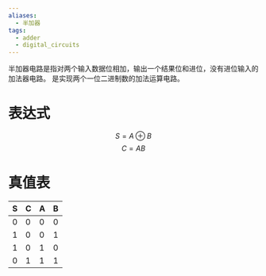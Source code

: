 ```yaml
---
aliases:
  - 半加器
tags:
  - adder
  - digital_circuits
---
```

半加器电路是指对两个输入数据位相加，输出一个结果位和进位，没有进位输入的加法器电路。 是实现两个一位二进制数的加法运算电路。

# 表达式
$$S=A\oplus B$$
$$C=AB$$
# 真值表

| S   | C   | A   | B   |
| --- | --- | --- | --- |
| 0   | 0   | 0   | 0   |
| 1   | 0   | 0   | 1   |
| 1   | 0   | 1   | 0   |
| 0   | 1   | 1   | 1   |
